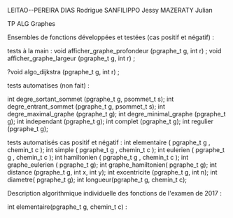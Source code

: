 LEITAO--PEREIRA DIAS Rodrigue
SANFILIPPO Jessy
MAZERATY Julian



TP ALG Graphes


Ensembles de fonctions développées et testées (cas positif et négatif) :


tests à la main :
  void afficher_graphe_profondeur (pgraphe_t g, int r) ;
  void afficher_graphe_largeur (pgraphe_t g, int r) ;

?void algo_dijkstra (pgraphe_t g, int r) ;

tests automatises (non fait) :

int degre_sortant_sommet (pgraphe_t g, psommet_t s);
int degre_entrant_sommet (pgraphe_t g, psommet_t s);
int degre_maximal_graphe (pgraphe_t g);
int degre_minimal_graphe (pgraphe_t g);
int independant (pgraphe_t g);
int complet (pgraphe_t g);
int regulier (pgraphe_t g);

tests automatisés cas positif et négatif :
int elementaire ( pgraphe_t g , chemin_t c ); 
int simple ( pgraphe_t g , chemin_t c );
int eulerien ( pgraphe_t g , chemin_t c );
int hamiltonien ( pgraphe_t g , chemin_t c );
int graphe_eulerien ( pgraphe_t g); 
int graphe_hamiltonien( pgraphe_t g); 
int distance (pgraphe_t g, int x, int y); 
int excentricite (pgraphe_t g, int n); 
int diametre( pgraphe_t g);
int longueur(pgraphe_t g, chemin_t c);


Description algorithmique individuelle des fonctions de l'examen de 2017 :


int elementaire(pgraphe_t g, chemin_t c) :







